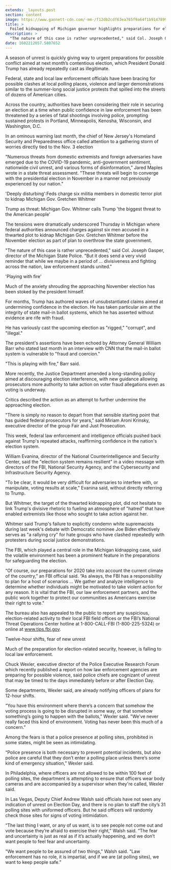 ```yaml
--- 
extends: _layouts.post 
section: content 
image: https://www.gannett-cdn.com/-mm-/f12db2cdf63ea765f9a64f1b91478999db8ada3e/c=0-0-4350-2447/local/-/media/2020/10/07/USATODAY/usatsports/B9341705775Z.1_20201007003610_000_G5OREJVTQ.2-0.jpg?width=3200&height=1801&fit=crop&format=pjpg&auto=webp 
title: > 
  Foiled kidnapping of Michigan governor highlights preparations for election-related conflict 
description: > 
  "The nature of this case is rather unprecedented," said Col. Joseph Gasper, director of the Michigan State Police."But it does send a very vivid reminder that while we maybe in a period of ... divisiveness and fighting across the nation, law enforcement stands united."This week, federal law enforcement and intelligence officials pushed back against Trump's repeated attacks, reaffirming confidence in the nation's election system.Twelve-hour shifts, fear of new unrestMuch of the preparation for election-related security, however, is falling to local law enforcement."Law enforcement has no role, it is impartial, and if we are (at polling sites), we want to keep people safe.” 
date: 1602212057.5807652 
--- 
```

A season of unrest is quickly giving way to urgent preparations for possible conflict aimed at next month’s contentious election, which President Donald Trump has already repeatedly cast as illegitimate.

Federal, state and local law enforcement officials have been bracing for possible clashes at local polling places, violence and larger demonstrations similar to the summer-long social justice protests that spilled into the streets of dozens of American cities.

Across the country, authorities have been considering their role in securing an election at a time when public confidence in law enforcement has been threatened by a series of fatal shootings involving police, prompting sustained protests in Portland, Minneapolis, Kenosha, Wisconsin, and Washington, D.C.

In an ominous warning last month, the chief of New Jersey's Homeland Security and Preparedness office called attention to a gathering storm of worries directly tied to the Nov. 3 election

"Numerous threats from domestic extremists and foreign adversaries have emerged due to the COVID-19 pandemic, anti-government sentiment, nationwide civil unrest, and various forms of disinformation," Jared Maples wrote in a state threat assessment. "These threats will begin to converge with the presidential election in November in a manner not previously experienced by our nation."

'Deeply disturbing':Feds charge six militia members in domestic terror plot to kidnap Michigan Gov. Gretchen Whitmer

Trump as threat: Michigan Gov. Whitmer calls Trump 'the biggest threat to the American people'

The tensions were dramatically underscored Thursday in Michigan where federal authorities announced charges against six men accused in a thwarted plot to kidnap Michigan Gov. Gretchen Whitmer before the November election as part of plan to overthrow the state government.

"The nature of this case is rather unprecedented," said Col. Joseph Gasper, director of the Michigan State Police. "But it does send a very vivid reminder that while we maybe in a period of ... divisiveness and fighting across the nation, law enforcement stands united."

'Playing with fire'

Much of the anxiety shrouding the approaching November election has been stoked by the president himself.

For months, Trump has authored waves of unsubstantiated claims aimed at undermining confidence in the election. He has taken particular aim at the integrity of state mail-in ballot systems, which he has asserted without evidence are rife with fraud.

He has variously cast the upcoming election as "rigged," "corrupt", and "illegal."

The president's assertions have been echoed by Attorney General William Barr who stated last month in an interview with CNN that the mail-in ballot system is vulnerable to "fraud and coercion."

"This is playing with fire," Barr said.

More recently, the Justice Department amended a long-standing policy aimed at discouraging election interference, with new guidance allowing prosecutors more authority to take action on voter fraud allegations even as voting is underway.

Critics described the action as an attempt to further undermine the approaching election.

"There is simply no reason to depart from that sensible starting point that has guided federal prosecutors for years," said Miriam Aroni Krinsky, executive director of the group Fair and Just Prosecution.

This week, federal law enforcement and intelligence officials pushed back against Trump's repeated attacks, reaffirming confidence in the nation's election system.

William Evanina, director of the National Counterintelligence and Security Center, said the "election system remains resilient" in a video message with directors of the FBI, National Security Agency, and the Cybersecurity and Infrastructure Security Agency.

"To be clear, it would be very difficult for adversaries to interfere with, or manipulate, voting results at scale," Evanina said, without directly referring to Trump.

But Whitmer, the target of the thwarted kidnapping plot, did not hesitate to link Trump's divisive rhetoric to fueling an atmosphere of "hatred" that have enabled extremists like those who sought to take action against her.

Whitmer said Trump's failure to explicitly condemn white supremacists during last week's debate with Democratic nominee Joe Biden effectively serves as "a rallying cry" for hate groups who have clashed repeatedly with protesters during social justice demonstrations.

The FBI, which played a central role in the Michigan kidnapping case, said the volatile environment has been a prominent feature in the preparations for safeguarding the election.

“Of course, our preparations for 2020 take into account the current climate of the country,” an FBI official said. “As always, the FBI has a responsibility to plan for a host of scenarios ... We gather and analyze intelligence to determine whether individuals might be motivated to take violent action for any reason. It is vital that the FBI, our law enforcement partners, and the public work together to protect our communities as Americans exercise their right to vote."

The bureau also has appealed to the public to report any suspicious, election-related activity to their local FBI field offices or the FBI’s National Threat Operations Center hotline at 1-800-CALL-FBI (1-800-225-5324) or online at www.tips.fbi.gov.

Twelve-hour shifts, fear of new unrest

Much of the preparation for election-related security, however, is falling to local law enforcement.

Chuck Wexler, executive director of the Police Executive Research Forum which recently published a report on how law enforcement agencies are preparing for possible violence, said police chiefs are cognizant of unrest that may be timed to the days immediately before or after Election Day.

Some departments, Wexler said, are already notifying officers of plans for 12-hour shifts.

“You have this environment where there’s a concern that somehow the voting process is going to be disrupted in some way, or that somehow something’s going to happen with the ballots," Wexler said. "We’ve never really faced this kind of environment. Voting has never been this much of a concern.”

Among the fears is that a police presence at polling sites, prohibited in some states, might be seen as intimidating.

“Police presence is both necessary to prevent potential incidents, but also police are careful that they don’t enter a polling place unless there’s some kind of emergency situation,” Wexler said.

In Philadelphia, where officers are not allowed to be within 100 feet of polling sites, the department is attempting to ensure that officers wear body cameras and are accompanied by a supervisor when they're called, Wexler said.

In Las Vegas, Deputy Chief Andrew Walsh said officials have not seen any indication of unrest on Election Day, and there is no plan to staff the city’s 31 polling sites with uniformed officers. But he said officers will randomly check those sites for signs of voting intimidation.

“The last thing I want, or any of us want, is to see people not come out and vote because they’re afraid to exercise their right,” Walsh said. “The fear and uncertainty is just as real as if it’s actually happening, and we don’t want people to feel fear and uncertainty.

"We want people to be assured of two things," Walsh said. "Law enforcement has no role, it is impartial, and if we are (at polling sites), we want to keep people safe.”